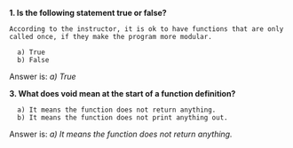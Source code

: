 **1. Is the following statement true or false?**
```
According to the instructor, it is ok to have functions that are only called once, if they make the program more modular.
```
```
  a) True
  b) False
```
Answer is: _a) True_

**3. What does void mean at the start of a function definition?**
```
  a) It means the function does not return anything.
  b) It means the function does not print anything out.
```
Answer is: _a) It means the function does not return anything._
